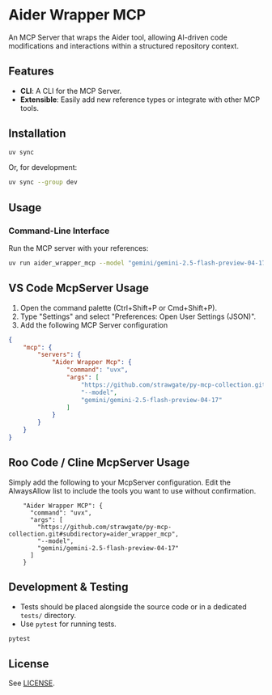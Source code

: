 # Aider Wrapper MCP

An MCP Server that wraps the Aider tool, allowing AI-driven code modifications and interactions within a structured repository context.

## Features

- **CLI**: A CLI for the MCP Server.
- **Extensible**: Easily add new reference types or integrate with other MCP tools.

## Installation

```bash
uv sync
```

Or, for development:

```bash
uv sync --group dev
```

## Usage

### Command-Line Interface

Run the MCP server with your references:

```bash
uv run aider_wrapper_mcp --model "gemini/gemini-2.5-flash-preview-04-17"
```

## VS Code McpServer Usage

1. Open the command palette (Ctrl+Shift+P or Cmd+Shift+P).
2. Type "Settings" and select "Preferences: Open User Settings (JSON)".
3. Add the following MCP Server configuration

```json
{
    "mcp": {
        "servers": {
            "Aider Wrapper Mcp": {
                "command": "uvx",
                "args": [
                    "https://github.com/strawgate/py-mcp-collection.git#subdirectory=aider_wrapper_mcp",
                    "--model",
                    "gemini/gemini-2.5-flash-preview-04-17"
                ]
            }
        }
    }
}
```

## Roo Code / Cline McpServer Usage
Simply add the following to your McpServer configuration. Edit the AlwaysAllow list to include the tools you want to use without confirmation.

```
    "Aider Wrapper MCP": {
      "command": "uvx",
      "args": [
        "https://github.com/strawgate/py-mcp-collection.git#subdirectory=aider_wrapper_mcp",
        "--model",
        "gemini/gemini-2.5-flash-preview-04-17"
      ]
    }
```

## Development & Testing

- Tests should be placed alongside the source code or in a dedicated `tests/` directory.
- Use `pytest` for running tests.

```bash
pytest
```

## License

See [LICENSE](LICENSE).